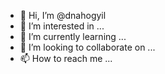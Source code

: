 - 👋 Hi, I’m @dnahogyil
- 👀 I’m interested in ...
- 🌱 I’m currently learning ...
- 💞️ I’m looking to collaborate on ...
- 📫 How to reach me ...

<!---
dnahogyil/dnahogyil is a ✨ special ✨ repository because its `README.md` (this file) appears on your GitHub profile.
You can click the Preview link to take a look at your changes.
--->
